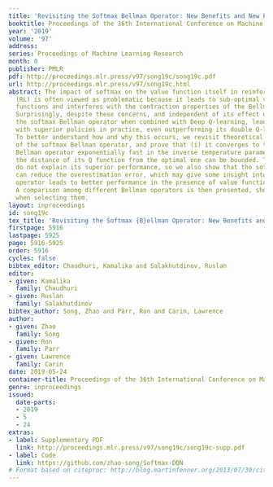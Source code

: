 ```yaml
---
title: 'Revisiting the Softmax Bellman Operator: New Benefits and New Perspective'
booktitle: Proceedings of the 36th International Conference on Machine Learning
year: '2019'
volume: '97'
address: 
series: Proceedings of Machine Learning Research
month: 0
publisher: PMLR
pdf: http://proceedings.mlr.press/v97/song19c/song19c.pdf
url: http://proceedings.mlr.press/v97/song19c.html
abstract: The impact of softmax on the value function itself in reinforcement learning
  (RL) is often viewed as problematic because it leads to sub-optimal value (or Q)
  functions and interferes with the contraction properties of the Bellman operator.
  Surprisingly, despite these concerns, and independent of its effect on exploration,
  the softmax Bellman operator when combined with Deep Q-learning, leads to Q-functions
  with superior policies in practice, even outperforming its double Q-learning counterpart.
  To better understand how and why this occurs, we revisit theoretical properties
  of the softmax Bellman operator, and prove that (i) it converges to the standard
  Bellman operator exponentially fast in the inverse temperature parameter, and (ii)
  the distance of its Q function from the optimal one can be bounded. These alone
  do not explain its superior performance, so we also show that the softmax operator
  can reduce the overestimation error, which may give some insight into why a sub-optimal
  operator leads to better performance in the presence of value function approximation.
  A comparison among different Bellman operators is then presented, showing the trade-offs
  when selecting them.
layout: inproceedings
id: song19c
tex_title: 'Revisiting the Softmax {B}ellman Operator: New Benefits and New Perspective'
firstpage: 5916
lastpage: 5925
page: 5916-5925
order: 5916
cycles: false
bibtex_editor: Chaudhuri, Kamalika and Salakhutdinov, Ruslan
editor:
- given: Kamalika
  family: Chaudhuri
- given: Ruslan
  family: Salakhutdinov
bibtex_author: Song, Zhao and Parr, Ron and Carin, Lawrence
author:
- given: Zhao
  family: Song
- given: Ron
  family: Parr
- given: Lawrence
  family: Carin
date: 2019-05-24
container-title: Proceedings of the 36th International Conference on Machine Learning
genre: inproceedings
issued:
  date-parts:
  - 2019
  - 5
  - 24
extras:
- label: Supplementary PDF
  link: http://proceedings.mlr.press/v97/song19c/song19c-supp.pdf
- label: Code
  link: https://github.com/zhao-song/Softmax-DQN
# Format based on citeproc: http://blog.martinfenner.org/2013/07/30/citeproc-yaml-for-bibliographies/
---
```

